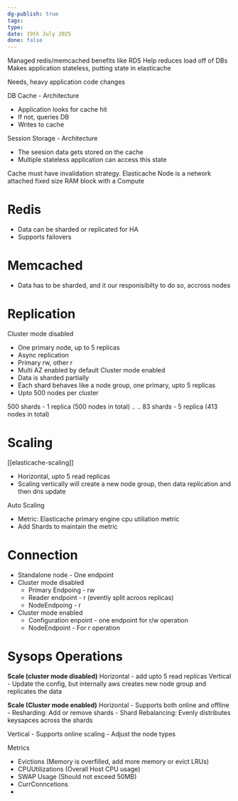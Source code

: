 ```yaml
---
dg-publish: true
tags: 
type: 
date: 19th July 2025
done: false
---
```


Managed redis/memcached benefits like RDS
Help reduces load off of DBs
Makes application stateless, putting state in elasticache

Needs, heavy application code changes

DB Cache - Architecture
- Application looks for cache hit
- If not, queries DB
- Writes to cache

Session Storage - Architecture
- The seesion data gets stored on the cache
- Multiple stateless application can access this state

Cache must have invalidation strategy.
Elasticache Node is a network attached fixed size RAM block with a Compute

# Redis
- Data can be sharded or replicated for HA  
- Supports failovers 

# Memcached
- Data has to be sharded, and it our responisibilty to do so, accross nodes

# Replication
Cluster mode disabled
- One primary node, up to 5 replicas
- Async replication
- Primary rw, other r
- Multi AZ enabled by default
Cluster mode enabled
- Data is sharded partially
- Each shard behaves like a node group, one primary, upto 5 replicas
- Upto 500 nodes per cluster

500 shards - 1 replica (500 nodes in total)
..
..
83 shards - 5 replica (413 nodes in total)

# Scaling
[[elasticache-scaling]]
- Horizontal, upto 5 read replicas
- Scaling vertically will create a new node group, then data replication and then dns update

Auto Scaling
- Metric: Elasticache primary engine cpu utiliation metric 
- Add Shards to maintain the metric

# Connection
- Standalone node - One endpoint
- Cluster mode disabled
    - Primary Endpoing - rw
    - Reader endpoint - r (evently split acroos replicas)
    - NodeEndpoing - r 
- Cluster mode enabled
    - Configuration enpoint - one endpoint for r/w operation
    - NodeEndpoint - For r operation

# Sysops Operations
**Scale (cluster mode disabled)**
Horizontal - add upto 5 read replicas
Vertical - Update the config, but internally aws creates new node group and replicates the data

**Scale (Cluster mode enabled)**
Horizontal - Supports both online and offline
    - Resharding:  Add or remove shards
    - Shard Rebalancing: Evenly distributes keysapces across the shards
    
Vertical - Supports online scaling
    - Adjust the node types

Metrics
- Evictions (Memory is overfilled, add more memory or evict LRUs)
- CPUUtilizations (Overall Host CPU usage)
- SWAP Usage (Should not exceed 50MB)
- CurrConncetions
- 

